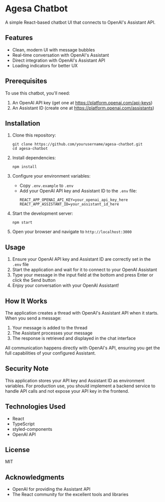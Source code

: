 # Agesa Chatbot

A simple React-based chatbot UI that connects to OpenAI's Assistant API.

## Features

- Clean, modern UI with message bubbles
- Real-time conversation with OpenAI's Assistant
- Direct integration with OpenAI's Assistant API
- Loading indicators for better UX

## Prerequisites

To use this chatbot, you'll need:

1. An OpenAI API key (get one at https://platform.openai.com/api-keys)
2. An Assistant ID (create one at https://platform.openai.com/assistants)

## Installation

1. Clone this repository:
   ```
   git clone https://github.com/yourusername/agesa-chatbot.git
   cd agesa-chatbot
   ```

2. Install dependencies:
   ```
   npm install
   ```

3. Configure your environment variables:
   - Copy `.env.example` to `.env`
   - Add your OpenAI API key and Assistant ID to the `.env` file:
     ```
     REACT_APP_OPENAI_API_KEY=your_openai_api_key_here
     REACT_APP_ASSISTANT_ID=your_assistant_id_here
     ```

4. Start the development server:
   ```
   npm start
   ```

5. Open your browser and navigate to `http://localhost:3000`

## Usage

1. Ensure your OpenAI API key and Assistant ID are correctly set in the `.env` file
2. Start the application and wait for it to connect to your OpenAI Assistant
3. Type your message in the input field at the bottom and press Enter or click the Send button
4. Enjoy your conversation with your OpenAI Assistant!

## How It Works

The application creates a thread with OpenAI's Assistant API when it starts. When you send a message:

1. Your message is added to the thread
2. The Assistant processes your message
3. The response is retrieved and displayed in the chat interface

All communication happens directly with OpenAI's API, ensuring you get the full capabilities of your configured Assistant.

## Security Note

This application stores your API key and Assistant ID as environment variables. For production use, you should implement a backend service to handle API calls and not expose your API key in the frontend.

## Technologies Used

- React
- TypeScript
- styled-components
- OpenAI API

## License

MIT

## Acknowledgments

- OpenAI for providing the Assistant API
- The React community for the excellent tools and libraries
